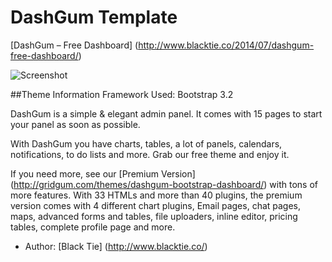 DashGum Template
===============

[DashGum – Free Dashboard] (http://www.blacktie.co/2014/07/dashgum-free-dashboard/)

![Screenshot](http://www.blacktie.co/blog/wp-content/uploads/2014/07/dashgum700.png)

##Theme Information
Framework Used: Bootstrap 3.2

DashGum is a simple & elegant admin panel. It comes with 15 pages to start your panel as soon as possible.

With DashGum you have charts, tables, a lot of panels, calendars, notifications, to do lists and more. Grab our free theme and enjoy it.

If you need more, see our [Premium Version] (http://gridgum.com/themes/dashgum-bootstrap-dashboard/) with tons of more features. With 33 HTMLs and more than 40 plugins, the premium version comes with 4 different chart plugins, Email pages, chat pages, maps, advanced forms and tables, file uploaders, inline editor, pricing tables, complete profile page and more.

- Author: [Black Tie] (http://www.blacktie.co/)
